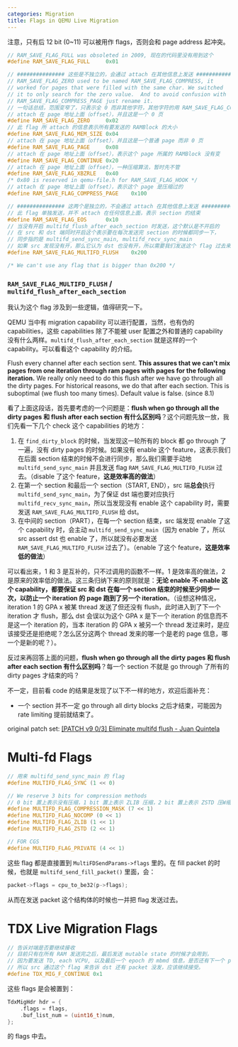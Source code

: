 ```yaml
---
categories: Migration
title: Flags in QEMU Live Migration
---
```

注意，只有后 12 bit (0~11) 可以被用作 flags，否则会和 page address 起冲突。

```c
// RAM_SAVE_FLAG_FULL was obsoleted in 2009, 现在的代码里没有用到这个
#define RAM_SAVE_FLAG_FULL     0x01

// ############### 这些是不独立的，会通过 attach 在其他信息上发送 ##############
// RAM_SAVE_FLAG_ZERO used to be named RAM_SAVE_FLAG_COMPRESS, it
// worked for pages that were filled with the same char. We switched
// it to only search for the zero value.  And to avoid confusion with
// RAM_SAVE_FLAG_COMPRESS_PAGE just rename it.
// 一句话总结，范围变窄了，只表示全 0 而非其他字符，其他字符的用 RAM_SAVE_FLAG_COMPRESS_PAGE 来表示
// attach 在 page 地址上面（offset），并且这是一个 0 页
#define RAM_SAVE_FLAG_ZERO     0x02
// 此 flag 所 attach 的信息表示所有要发送的 RAMBlock 的大小
#define RAM_SAVE_FLAG_MEM_SIZE 0x04
// attach 在 page 地址上面（offset），并且这是一个普通 page 而非 0 页
#define RAM_SAVE_FLAG_PAGE     0x08
// attach 在 page 地址上面（offset），表示这个 page 所属的 RAMBlock 没有变
#define RAM_SAVE_FLAG_CONTINUE 0x20
// attach 在 page 地址上面（offset），一种压缩算法，暂时先不管
#define RAM_SAVE_FLAG_XBZRLE   0x40
/* 0x80 is reserved in qemu-file.h for RAM_SAVE_FLAG_HOOK */
// attach 在 page 地址上面（offset），表示这个 page 是压缩过的
#define RAM_SAVE_FLAG_COMPRESS_PAGE    0x100

// ############### 这两个是独立的，不会通过 attach 在其他信息上发送 ##############
// 此 flag 单独发送，并不 attach 在任何信息上面，表示 section 的结束
#define RAM_SAVE_FLAG_EOS      0x10
// 当没有开启 multifd_flush_after_each_section 时发送，这个默认是不开启的
// 在 src 和 dst 端同时开启这个表示要在每次发送完 section 的时候都同步一下，
// 同步指的是 multifd_send_sync_main, multifd_recv_sync_main
// 如果 src 发现没有开，那么它认为 dst 也没有开，所以需要我们发送这个 flag 过去来让 dst 端执行 multifd_recv_sync_main
#define RAM_SAVE_FLAG_MULTIFD_FLUSH    0x200

/* We can't use any flag that is bigger than 0x200 */
```

### `RAM_SAVE_FLAG_MULTIFD_FLUSH` / `multifd_flush_after_each_section`

我认为这个 flag 涉及到一些逻辑，值得研究一下。

QEMU 当中有 migration capability 可以进行配置，当然，也有伪的 capabilities，这些 capabilities 除了不能被 user 配置之外和普通的 capability 没有什么两样。`multifd_flush_after_each_section` 就是这样的一个 capability。可以看看这个 capability 的介绍。

Flush every channel after each section sent. **This assures that we can't mix pages from one iteration through ram pages with pages for the following iteration.** We really only need to do this flush after we have go through all the dirty pages. For historical reasons, we do that after each section. This is suboptimal (we flush too many times). Default value is false. (since 8.1)

看了上面这段话，首先要考虑的一个问题是：**flush when go through all the dirty pages 和 flush after each section 有什么区别吗**？这个问题先放一放，我们先看一下几个 check 这个 capabilities 的地方：

1. 在 `find_dirty_block` 的时候，当发现这一轮所有的 block 都 go through 了一遍，没有 dirty pages 的时候。如果没有 enable 这个 feature，这表示我们在后面 section 结束的时候不会进行同步，那么我们需要手动地 `multifd_send_sync_main` 并且发送 flag `RAM_SAVE_FLAG_MULTIFD_FLUSH` 过去。（disable 了这个 feature，**这是效率高的做法**）
2. 在第一个 section 和最后一个 section（START, END），src 端**总会**执行 `multifd_send_sync_main`，为了保证 dst 端也要对应执行 `multifd_recv_sync_main`，所以当发现没有 enable 这个 capability 时，需要发送 `RAM_SAVE_FLAG_MULTIFD_FLUSH` 给 dst。
3. 在中间的 section（PART），在每一个 section 结束，src 端发现 enable 了这个 capability 时，会主动 `multifd_send_sync_main`（因为 enable 了，所以 src assert dst 也 enable 了，所以就没有必要发送 `RAM_SAVE_FLAG_MULTIFD_FLUSH` 过去了）。（enable 了这个 feature，**这是效率低的做法**）

可以看出来，1 和 3 是互补的，只不过调用的函数不一样。1 是效率高的做法，2 是原来的效率低的做法。这三条归纳下来的原则就是：**无论 enable 不 enable 这个 capability，都要保证 src 和 dst 在每一个 section 结束的时候至少同步一次，以防止一个 iteration 的 page 跑到了另一个 iteration**。（设想这种情况，iteration 1 的 GPA x 被某 thread 发送了但还没有 flush，此时进入到了下一个 iteration 才 flush，那么 dst 会误以为这个 GPA x 是下一个 iteration 的信息而不是这一个 iteration 的，当本 iteration 的 GPA x 被另一个 thread 发过来时，是应该接受还是拒绝呢？怎么区分这两个 thread 发来的哪一个是老的 page 信息，哪一个是新的呢？）。

反过来再回答上面的问题，**flush when go through all the dirty pages 和 flush after each section 有什么区别吗**？每一个 section 不就是 go through 了所有的 dirty pages 才结束的吗？

不一定，目前看 code 的结果是发现了以下不一样的地方，欢迎后面补充：

- 一个 section 并不一定 go through all dirty blocks 之后才结束，可能因为 rate limiting 提前就结束了。

original patch set: [[PATCH v9 0/3] Eliminate multifd flush - Juan Quintela](https://lore.kernel.org/all/20230426181901.13574-1-quintela@redhat.com/)

# Multi-fd Flags

```c
// 用来 multifd_send_sync_main 的 flag
#define MULTIFD_FLAG_SYNC (1 << 0)

// We reserve 3 bits for compression methods
// 0 bit 置上表示没有压缩，1 bit 置上表示 ZLIB 压缩，2 bit 置上表示 ZSTD 压W缩
#define MULTIFD_FLAG_COMPRESSION_MASK (7 << 1)
#define MULTIFD_FLAG_NOCOMP (0 << 1)
#define MULTIFD_FLAG_ZLIB (1 << 1)
#define MULTIFD_FLAG_ZSTD (2 << 1)

// FOR CGS
#define MULTIFD_FLAG_PRIVATE (4 << 1)
```

这些 flag 都是直接置到 `MultiFDSendParams->flags` 里的。在 fill packet 的时候，也就是 `multifd_send_fill_packet()` 里面，会：

```c
packet->flags = cpu_to_be32(p->flags);
```

从而在发送 packet 这个结构体的时候也一并把 flag 发送过去。

# TDX Live Migration Flags

```c
// 告诉对端是否要继续接收
// 目前只有在所有 RAM 发送完之后，最后发送 mutable state 的时候才会用到，
// 因为要发送 TD, each VCPU, 以及最后一个 epoch 的 mbmd 信息，是否还有下一个 packet dst 无法知道
// 所以 src 通过这个 flag 来告诉 dst 还有 packet 没发，应该继续接受。
#define TDX_MIG_F_CONTINUE 0x1
```

这些 flags 是会被置到：

```c
TdxMigHdr hdr = {
    .flags = flags,
    .buf_list_num = (uint16_t)num,
};
```

的 flags 中去。